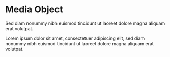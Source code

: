 # Media Object

Sed diam nonummy nibh euismod tincidunt ut laoreet dolore magna aliquam erat volutpat.

Lorem ipsum dolor sit amet, consectetuer adipiscing elit, sed diam nonummy nibh euismod tincidunt ut laoreet dolore magna aliquam erat volutpat.
